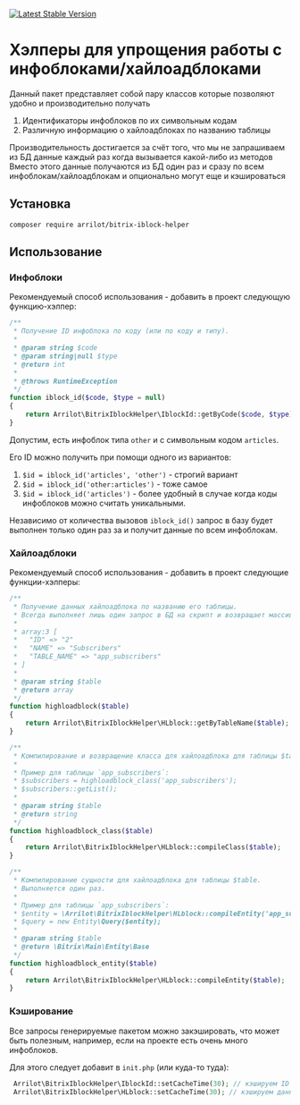 [![Latest Stable Version](https://poser.pugx.org/arrilot/bitrix-iblock-helper/v/stable.svg)](https://packagist.org/packages/arrilot/bitrix-iblock-helper/)

# Хэлперы для упрощения работы с инфоблоками/хайлоадблоками

Данный пакет представляет собой пару классов которые позволяют удобно и производительно получать

1. Идентификаторы инфоблоков по их символьным кодам
2. Различную информацию о хайлоадблоках по названию таблицы

Производительность достигается за счёт того, что мы не запрашиваем из БД данные каждый раз когда вызывается какой-либо из методов
Вместо этого данные получаются из БД один раз и сразу по всем инфоблокам/хайлоадблокам и опционально могут еще и кэшироваться

## Установка

```composer require arrilot/bitrix-iblock-helper```

## Использование

### Инфоблоки

Рекомендуемый способ использования - добавить в проект следующую функцию-хэлпер:

```php
/**
 * Получение ID инфоблока по коду (или по коду и типу).
 *
 * @param string $code
 * @param string|null $type
 * @return int
 *
 * @throws RuntimeException
 */
function iblock_id($code, $type = null)
{
    return Arrilot\BitrixIblockHelper\IblockId::getByCode($code, $type);
}
```

Допустим, есть инфоблок типа `other` и с символьным кодом `articles`.

Его ID можно получить при помощи одного из вариантов:
 1. `$id = iblock_id('articles', 'other')` - строгий вариант
 2. `$id = iblock_id('other:articles')` - тоже самое
 3. `$id = iblock_id('articles')` - более удобный в случае когда коды инфоблоков можно считать уникальными.

Независимо от количества вызовов `iblock_id()` запрос в базу будет выполнен только один раз за и получит данные по всем инфоблокам.

### Хайлоадблоки

Рекомендуемый способ использования - добавить в проект следующие функции-хэлперы:

```php
/**
 * Получение данных хайлоадблока по названию его таблицы.
 * Всегда выполняет лишь один запрос в БД на скрипт и возвращает массив вида:
 *
 * array:3 [
 *   "ID" => "2"
 *   "NAME" => "Subscribers"
 *   "TABLE_NAME" => "app_subscribers"
 * ]
 *
 * @param string $table
 * @return array
 */
function highloadblock($table)
{
    return Arrilot\BitrixIblockHelper\HLblock::getByTableName($table);
}

/**
 * Компилирование и возвращение класса для хайлоадблока для таблицы $table.
 *
 * Пример для таблицы `app_subscribers`:
 * $subscribers = highloadblock_class('app_subscribers');
 * $subscribers::getList();
 *
 * @param string $table
 * @return string
 */
function highloadblock_class($table)
{
    return Arrilot\BitrixIblockHelper\HLblock::compileClass($table);
}

/**
 * Компилирование сущности для хайлоадблока для таблицы $table.
 * Выполняется один раз.
 *
 * Пример для таблицы `app_subscribers`:
 * $entity = \Arrilot\BitrixIblockHelper\HLblock::compileEntity('app_subscribers');
 * $query = new Entity\Query($entity);
 *
 * @param string $table
 * @return \Bitrix\Main\Entity\Base
 */
function highloadblock_entity($table)
{
    return Arrilot\BitrixIblockHelper\HLblock::compileEntity($table);
}
```

### Кэширование

Все запросы генерируемые пакетом можно закэшировать, что может быть полезным, например, если на проекте есть очень много инфоблоков.

Для этого следует добавит в `init.php` (или куда-то туда):
```php
 Arrilot\BitrixIblockHelper\IblockId::setCacheTime(30); // кэшируем ID всех инфоблоков на 30 минут
 Arrilot\BitrixIblockHelper\HLblock::setCacheTime(30); // кэшируем данные всех хайлоадблоков на 30 минут
```
